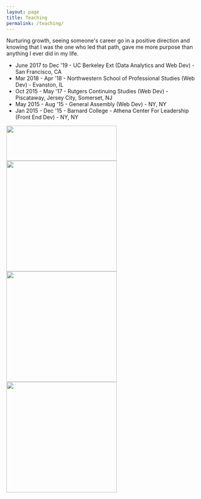 ```yaml
---
layout: page
title: Teaching
permalink: /teaching/
---
```


Nurturing growth, seeing someone's career go in a positive direction and knowing that I was the one who led that path, gave me more purpose than anything I ever did in my life. 

- June 2017 to Dec '19 - UC Berkeley Ext (Data Analytics and Web Dev) - San Francisco, CA
- Mar 2018 - Apr '18 - Northwestern School of Professional Studies (Web Dev) - Evanston, IL
- Oct 2015 - May '17 - Rutgers Continuing Studies (Web Dev) - Piscataway, Jersey City, Somerset, NJ
- May 2015 - Aug '15 - General Assembly (Web Dev) - NY, NY
- Jan 2015 - Dec '15 - Barnard College - Athena Center For Leadership (Front End Dev) - NY, NY

<img src="https://github.com/katpavan/katpavan.github.io/assets/45500874/f19e7c02-5650-4fdf-939e-9774f04304db" width="290" height="92" />
<img src="https://github.com/katpavan/katpavan.github.io/assets/45500874/21b59956-efb3-412d-a2ff-5164c0e2ee7a" width="290" height="290" />
<img src="https://github.com/katpavan/katpavan.github.io/assets/45500874/21b59956-efb3-412d-a2ff-5164c0e2ee7a" width="290" height="290" />
<img src="https://github.com/katpavan/katpavan.github.io/assets/45500874/c51f98e4-7c14-4bb1-adfa-005f9d2cde52" width="290" height="290" />

